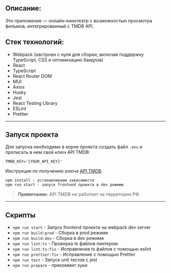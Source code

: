 ## Описание:

Это приложение — онлайн-кинотеатр с возможностью просмотра фильмов, интегрированный с TMDB API.

## Стек технологий:

- Webpack (настроен с нуля для сборки, включая поддержку TypeScript, CSS и оптимизацию бандлов)
- React
- TypeScript
- React Router DOM
- MUI
- Axios
- Husky
- Jest
- React Testing Library
- ESLint
- Prettier

---

## Запуск проекта

Для запуска необходимо в корне проекта создать файл `.env` и прописать в нем свой ключ API TMDB:

```
TMDB_KEY='{YOUR_API_KEY}'
```

Инструкция по получению ключа [API TMDB](https://developer.themoviedb.org/docs/getting-started).

```
npm install - устанавливаем зависимости
npm run start - запуск frontend проекта в dev режиме
```

> **Примечание:** API TMDB не работает на территории РФ.

---

## Скрипты

- `npm run start` - Запуск frontend проекта на webpack dev server
- `npm run build:prod` - Сборка в prod режиме
- `npm run build:dev` - Сборка в dev режиме
- `npm run lint:ts` - Проверка ts файлов линтером
- `npm run lint:ts:fix` - Исправление ts файлов с помощью eslint
- `npm run prettier:fix` - Исправление с помощью Prettier
- `npm run test` - Запуск unit тестов с jest
- `npm run prepare` - прекоммит хуки
